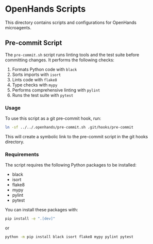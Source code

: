 # OpenHands Scripts

This directory contains scripts and configurations for OpenHands microagents.

## Pre-commit Script

The `pre-commit.sh` script runs linting tools and the test suite before committing changes. It performs the following checks:

1. Formats Python code with `black`
2. Sorts imports with `isort`
3. Lints code with `flake8`
4. Type checks with `mypy`
5. Performs comprehensive linting with `pylint`
6. Runs the test suite with `pytest`

### Usage

To use this script as a git pre-commit hook, run:

```bash
ln -sf ../../.openhands/pre-commit.sh .git/hooks/pre-commit
```

This will create a symbolic link to the pre-commit script in the git hooks directory.

### Requirements

The script requires the following Python packages to be installed:

- black
- isort
- flake8
- mypy
- pylint
- pytest

You can install these packages with:

```bash
pip install -e ".[dev]"
```

or

```bash
python -m pip install black isort flake8 mypy pylint pytest
```